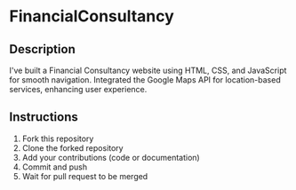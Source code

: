 # FinancialConsultancy

## Description
I've built a Financial Consultancy website using HTML, CSS, and JavaScript for smooth navigation. Integrated the Google Maps API for location-based services, enhancing user experience.


## Instructions
1. Fork this repository
2. Clone the forked repository
3. Add your contributions (code or documentation)
4. Commit and push
5. Wait for pull request to be merged


